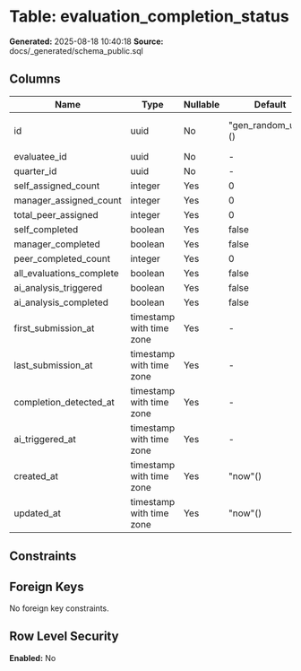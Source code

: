 ﻿# Table: evaluation_completion_status

**Generated:** 2025-08-18 10:40:18
**Source:** docs/_generated/schema_public.sql

## Columns

| Name | Type | Nullable | Default | Notes |
|------|------|----------|---------|-------|
| id | uuid | No | "gen_random_uuid"() | DEFAULT "gen_random_uuid"() NOT NULL |
| evaluatee_id | uuid | No | - | NOT NULL |
| quarter_id | uuid | No | - | NOT NULL |
| self_assigned_count | integer | Yes | 0 | DEFAULT 0 |
| manager_assigned_count | integer | Yes | 0 | DEFAULT 0 |
| total_peer_assigned | integer | Yes | 0 | DEFAULT 0 |
| self_completed | boolean | Yes | false | DEFAULT false |
| manager_completed | boolean | Yes | false | DEFAULT false |
| peer_completed_count | integer | Yes | 0 | DEFAULT 0 |
| all_evaluations_complete | boolean | Yes | false | DEFAULT false |
| ai_analysis_triggered | boolean | Yes | false | DEFAULT false |
| ai_analysis_completed | boolean | Yes | false | DEFAULT false |
| first_submission_at | timestamp with time zone | Yes | - | - |
| last_submission_at | timestamp with time zone | Yes | - | - |
| completion_detected_at | timestamp with time zone | Yes | - | - |
| ai_triggered_at | timestamp with time zone | Yes | - | - |
| created_at | timestamp with time zone | Yes | "now"() | DEFAULT "now"() |
| updated_at | timestamp with time zone | Yes | "now"() | DEFAULT "now"() |


## Constraints



## Foreign Keys

No foreign key constraints.


## Row Level Security

**Enabled:** No


